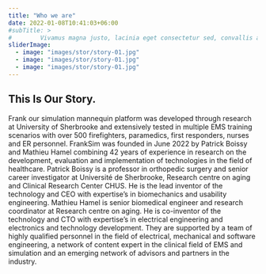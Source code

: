 ```yaml
---
title: "Who we are"
date: 2022-01-08T10:41:03+06:00
#subTitle: >
#        Vivamus magna justo, lacinia eget consectetur sed, convallis at tellus. Vivamus magna justo, lacinia eget consectetur sed, convallis at tellus. Cras ultricies ligula sed magna dictum porta.
sliderImage:
  - image: "images/stor/story-01.jpg"
  - image: "images/stor/story-01.jpg"
  - image: "images/stor/story-01.jpg"
---
```

## This Is Our Story.

Frank our simulation mannequin platform was developed through research at University of
Sherbrooke and extensively tested in multiple EMS training scenarios with over 500 firefighters,
paramedics, first responders, nurses and ER personnel. FrankSim was founded in June 2022 by
Patrick Boissy and Mathieu Hamel combining 42 years of experience in research on the
development, evaluation and implementation of technologies in the field of healthcare. Patrick
Boissy is a professor in orthopedic surgery and senior career investigator at Université de
Sherbrooke, Research centre on aging and Clinical Research Center CHUS. He is the lead
inventor of the technology and CEO with expertise’s in biomechanics and usability engineering.
Mathieu Hamel is senior biomedical engineer and research coordinator at Research centre on
aging. He is co-inventor of the technology and CTO with expertise’s in electrical engineering and
electronics and technology development. They are supported by a team of highly qualified
personnel in the field of electrical, mechanical and software engineering, a network of content
expert in the clinical field of EMS and simulation and an emerging network of advisors and
partners in the industry.